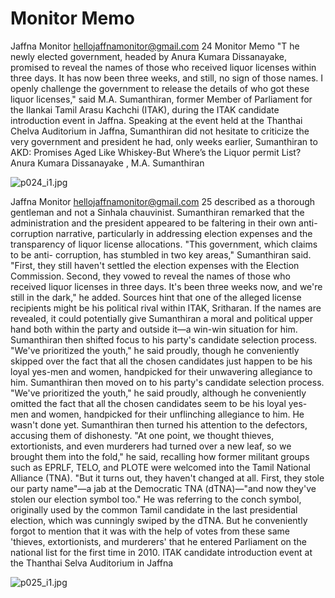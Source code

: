 # Monitor Memo

Jaffna Monitor
hellojaffnamonitor@gmail.com
24
Monitor Memo
"T
he newly elected government, headed by 
Anura Kumara Dissanayake, promised 
to reveal the names of those who received 
liquor licenses within three days. It has now 
been three weeks, and still, no sign of those 
names. I openly challenge the government 
to release the details of who got these liquor 
licenses," said M.A. Sumanthiran, former 
Member of Parliament for the Ilankai Tamil 
Arasu Kachchi (ITAK), during the ITAK 
candidate introduction event in Jaffna.
Speaking at the event held at the Thanthai 
Chelva Auditorium in Jaffna, Sumanthiran did 
not hesitate to criticize the very government 
and president he had, only weeks earlier, 
Sumanthiran to AKD: 
Promises Aged Like Whiskey-But 
Where’s the Liquor permit List?
Anura Kumara Dissanayake , M.A. Sumanthiran

![p024_i1.jpg](images_out/009_monitor_memo/p024_i1.jpg)

Jaffna Monitor
hellojaffnamonitor@gmail.com
25
described as a thorough gentleman and not a 
Sinhala chauvinist. Sumanthiran remarked that 
the administration and the president appeared 
to be faltering in their own anti-corruption 
narrative, particularly in addressing election 
expenses and the transparency of liquor license 
allocations.
"This government, which claims to be anti-
corruption, has stumbled in two key areas," 
Sumanthiran said. "First, they still haven't 
settled the election expenses with the Election 
Commission. Second, they vowed to reveal the 
names of those who received liquor licenses 
in three days. It's been three weeks now, and 
we're still in the dark," he added. Sources hint 
that one of the alleged license recipients might 
be his political rival within ITAK, Sritharan. 
If the names are revealed, it could potentially 
give Sumanthiran a moral and political upper 
hand both within the party and outside it—a 
win-win situation for him.
Sumanthiran then shifted focus to his party's 
candidate selection process. "We've prioritized 
the youth," he said proudly, though he 
conveniently skipped over the fact that all the 
chosen candidates just happen to be his loyal 
yes-men and women, handpicked for their 
unwavering allegiance to him.
Sumanthiran then moved on to his party's 
candidate selection process. "We've prioritized 
the youth," he said proudly, although he 
conveniently omitted the fact that all the 
chosen candidates seem to be his loyal yes-
men and women, handpicked for their 
unflinching allegiance to him.
He wasn't done yet. Sumanthiran then turned 
his attention to the defectors, accusing them 
of dishonesty. "At one point, we thought 
thieves, extortionists, and even murderers 
had turned over a new leaf, so we brought 
them into the fold," he said, recalling how 
former militant groups such as EPRLF, TELO, 
and PLOTE were welcomed into the Tamil 
National Alliance (TNA). "But it turns out, 
they haven't changed at all. First, they stole our 
party name"—a jab at the Democratic TNA 
(dTNA)—"and now they've stolen our election 
symbol too." He was referring to the conch 
symbol, originally used by the common Tamil 
candidate in the last presidential election, 
which was cunningly swiped by the dTNA.
But he conveniently forgot to mention that 
it was with the help of votes from these same 
'thieves, extortionists, and murderers' that he 
entered Parliament on the national list for the 
first time in 2010.
ITAK candidate introduction event at the Thanthai Selva Auditorium in Jaffna

![p025_i1.jpg](images_out/009_monitor_memo/p025_i1.jpg)

